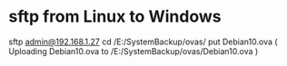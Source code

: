 # sftp from Linux to Windows
sftp admin@192.168.1.27
cd /E:/SystemBackup/ovas/
put Debian10.ova 
( Uploading Debian10.ova to /E:/SystemBackup/ovas/Debian10.ova )
